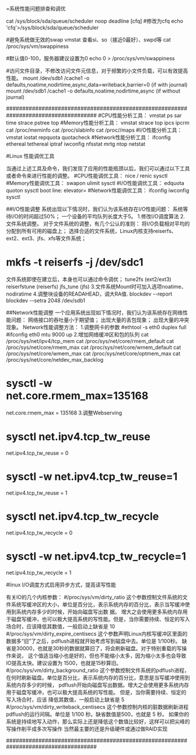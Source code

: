 =系统性能问题排查和调优

cat /sys/block/sda/queue/scheduler
noop deadline [cfq]
#修改为cfq
echo 'cfq'>/sys/block/sda/queue/scheduler

#避免系统做无效的swap
vmstat 查看si、so（接近0最好）、swpd等
cat /proc/sys/vm/swappiness

#默认值0-100，服务器建议设置为0
echo 0 > /proc/sys/vm/swappiness

#访问文件目录，不修改访问文件元信息，对于频繁的小文件负载，可以有效提高性能。
mount /dev/sdb1 /cache1 -o defaults,noatime,nodirtime,async,data=writeback,barrier=0 (if with journal)
mount /dev/sdb1 /cache1 -o defaults,noatime,nodirtime,async (if without journal)


####################################################################################
#CPU性能分析工具：
vmstat
ps
sar
time
strace
pstree
top
#Memory性能分析工具：
vmstat
strace
top
ipcs
ipcrm
cat /proc/meminfo
cat /proc/slabinfo
cat /proc//maps
#I/O性能分析工具：
vmstat
iostat
repquota
quotacheck
#Network性能分析工具：
ifconfig
ethereal
tethereal
iptraf
iwconfig
nfsstat
mrtg
ntop
netstat

#Linux 性能调优工具

当通过上述工具及命令，我们发现了应用的性能瓶颈以后，我们可以通过以下工具或者命令来进行性能的调整。
#CPU性能调优工具：
nice / renic
sysctl
#Memory性能调优工具：
swapon
ulimit
sysctl
#I/O性能调优工具：
edquota
quoton
sysctl
boot line:
elevator=
#Network性能调优工具：
ifconfig
iwconfig
sysctl


##I/O性能调整
系统出现以下情况时，我们认为该系统存在I/O性能问题：
系统等待I/O的时间超过50%；
一个设备的平均队列长度大于5。
1.修改I/O调度算法
2.文件系统调整。
对于文件系统的调整，有几个公认的准则：
将I/O负载相对平均的分配到所有可用的磁盘上；
选择合适的文件系统，Linux内核支持reiserfs、ext2、ext3、jfs、xfs等文件系统；
# mkfs -t reiserfs -j /dev/sdc1
文件系统即使在建立后，本身也可以通过命令调优；
tune2fs (ext2/ext3)
reiserfstune (reiserfs)
jfs_tune (jfs)
3.文件系统Mount时可加入选项noatime、nodiratime
4.调整块设备的READAHEAD，调大RA值.
blockdev --report
blockdev --setra 2048 /dev/sdb1


##Network性能调整
一个应用系统出现如下情况时，我们认为该系统存在网络性能问题：
网络接口的吞吐量小于期望值；
出现大量的丢包现象；
出现大量的冲突现象。
Network性能调整方法：
1.调整网卡的参数
#ethtool -s eth0 duplex full
#ifconfig eth0 mtu 9000 up
2.增加网络缓冲区和包的队列
cat /proc/sys/net/ipv4/tcp_mem
cat /proc/sys/net/core/rmem_default
cat /proc/sys/net/core/rmem_max
cat /proc/sys/net/core/wmem_default
cat /proc/sys/net/core/wmem_max
cat /proc/sys/net/core/optmem_max
cat /proc/sys/net/core/netdev_max_backlog
# sysctl -w net.core.rmem_max=135168
net.core.rmem_max = 135168
3.调整Webserving
# sysctl net.ipv4.tcp_tw_reuse
net.ipv4.tcp_tw_reuse = 0
# sysctl -w net.ipv4.tcp_tw_reuse=1
net.ipv4.tcp_tw_reuse = 1
# sysctl net.ipv4.tcp_tw_recycle
net.ipv4.tcp_tw_recycle = 0
# sysctl -w net.ipv4.tcp_tw_recycle=1
net.ipv4.tcp_tw_recycle = 1



#linux I/O调度方式启用异步方式，提高读写性能

有关IO的几个内核参数：
#/proc/sys/vm/dirty_ratio
这个参数控制文件系统的文件系统写缓冲区的大小，单位是百分比，表示系统内存的百分比，表示当写缓冲使用到系统内存多少的时候，开始向磁盘写出数 据。
增大之会使用更多系统内存用于磁盘写缓冲，也可以极大提高系统的写性能。但是，当你需要持续、恒定的写入场合时，应该降低其数值，一般启动上缺省是 10
#/proc/sys/vm/dirty_expire_centisecs
这个参数声明Linux内核写缓冲区里面的数据多“旧”了之后，pdflush进程就开始考虑写到磁盘中去。单位是 1/100秒。
缺省是30000，也就是30秒的数据就算旧了，将会刷新磁盘。对于特别重载的写操作来说，
这个值适当缩小也是好的，但也不能缩小太多，因为缩小太多也会导致IO提高太快。建议设置为 1500，也就是15秒算旧。
#/proc/sys/vm/dirty_background_ratio
这个参数控制文件系统的pdflush进程，在何时刷新磁盘。单位是百分比，表示系统内存的百分比，意思是当写缓冲使用到系统内存多少的时候， 
pdflush开始向磁盘写出数据。增大之会使用更多系统内存用于磁盘写缓冲，也可以极大提高系统的写性能。
但是，当你需要持续、恒定的写入场合时，应该 降低其数值，一般启动上缺省是 5
#/proc/sys/vm/dirty_writeback_centisecs
这个参数控制内核的脏数据刷新进程pdflush的运行间隔。单位是 1/100 秒。缺省数值是500，也就是 5 秒。
如果你的系统是持续地写入动作，那么实际上还是降低这个数值比较好，这样可以把尖峰的写操作削平成多次写操作
当然最主要的还是升级硬件或通过做RAID实现

####################################################################################
